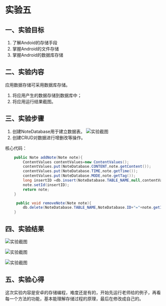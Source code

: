 # 实验五

## 一、实验目标

1. 了解Andoid的存储手段
2. 掌握Android的文件存储
3. 掌握Android的数据库存储

## 二、实验内容

应用数据存储可采用数据库存储。

1. 将应用产生的数据存储到数据库中；
2. 将应用运行结果截图。

## 三、实验步骤
1. 创建NoteDatabase用于建立数据表。
![实验截图](https://github.com/H-ao-max/android-labs-2020/blob/master/students/net1814080903137/实验报告截图/5-3.JPG)
2. 创建CRUD对数据进行增删改等操作。

核心代码：

```java
	public Note addNote(Note note){
        ContentValues contentValues=new ContentValues();
        contentValues.put(NoteDatabase.CONTENT,note.getContent());
        contentValues.put(NoteDatabase.TIME,note.getTime());
        contentValues.put(NoteDatabase.MODE,note.getTag());
        long insertID =db.insert(NoteDatabase.TABLE_NAME,null,contentValues);
        note.setId(insertID);
        return note;
    }
```
```java
	 public void removeNote(Note note){
        db.delete(NoteDatabase.TABLE_NAME,NoteDatabase.ID+"="+note.getId(),null);
    }
```

## 四、实验结果
![实验截图](https://github.com/H-ao-max/android-labs-2020/blob/master/students/net1814080903137/实验报告截图/5-1.JPG)

![实验截图](https://github.com/H-ao-max/android-labs-2020/blob/master/students/net1814080903137/实验报告截图/5-2.JPG)

![实验截图](https://github.com/H-ao-max/android-labs-2020/blob/master/students/net1814080903137/实验报告截图/5.JPG)


## 五、实验心得
  这次实验内容是安卓的存储编程，难度还是有的，开始先运行老师给的例子，再看每一个方法的功能，基本能理解存储过程的原理，最后在修改成自己的。